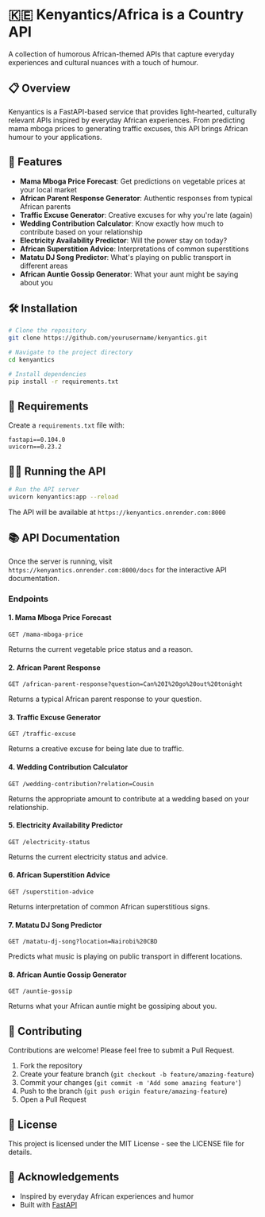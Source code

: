 # 🇰🇪 Kenyantics/Africa is a Country API

A collection of humorous African-themed APIs that capture everyday experiences and cultural nuances with a touch of humour.

## 📋 Overview

Kenyantics is a FastAPI-based service that provides light-hearted, culturally relevant APIs inspired by everyday African experiences. From predicting mama mboga prices to generating traffic excuses, this API brings African humour to your applications.

## 🚀 Features

- **Mama Mboga Price Forecast**: Get predictions on vegetable prices at your local market
- **African Parent Response Generator**: Authentic responses from typical African parents
- **Traffic Excuse Generator**: Creative excuses for why you're late (again)
- **Wedding Contribution Calculator**: Know exactly how much to contribute based on your relationship
- **Electricity Availability Predictor**: Will the power stay on today?
- **African Superstition Advice**: Interpretations of common superstitions
- **Matatu DJ Song Predictor**: What's playing on public transport in different areas
- **African Auntie Gossip Generator**: What your aunt might be saying about you

## 🛠️ Installation

```bash
# Clone the repository
git clone https://github.com/yourusername/kenyantics.git

# Navigate to the project directory
cd kenyantics

# Install dependencies
pip install -r requirements.txt
```

## 📝 Requirements

Create a `requirements.txt` file with:

```
fastapi==0.104.0
uvicorn==0.23.2
```

## 🏃‍♂️ Running the API

```bash
# Run the API server
uvicorn kenyantics:app --reload
```

The API will be available at `https://kenyantics.onrender.com:8000`

## 📚 API Documentation

Once the server is running, visit `https://kenyantics.onrender.com:8000/docs` for the interactive API documentation.

### Endpoints

#### 1. Mama Mboga Price Forecast
```
GET /mama-mboga-price
```
Returns the current vegetable price status and a reason.

#### 2. African Parent Response
```
GET /african-parent-response?question=Can%20I%20go%20out%20tonight
```
Returns a typical African parent response to your question.

#### 3. Traffic Excuse Generator
```
GET /traffic-excuse
```
Returns a creative excuse for being late due to traffic.

#### 4. Wedding Contribution Calculator
```
GET /wedding-contribution?relation=Cousin
```
Returns the appropriate amount to contribute at a wedding based on your relationship.

#### 5. Electricity Availability Predictor
```
GET /electricity-status
```
Returns the current electricity status and advice.

#### 6. African Superstition Advice
```
GET /superstition-advice
```
Returns interpretation of common African superstitious signs.

#### 7. Matatu DJ Song Predictor
```
GET /matatu-dj-song?location=Nairobi%20CBD
```
Predicts what music is playing on public transport in different locations.

#### 8. African Auntie Gossip Generator
```
GET /auntie-gossip
```
Returns what your African auntie might be gossiping about you.

## 🤝 Contributing

Contributions are welcome! Please feel free to submit a Pull Request.

1. Fork the repository
2. Create your feature branch (`git checkout -b feature/amazing-feature`)
3. Commit your changes (`git commit -m 'Add some amazing feature'`)
4. Push to the branch (`git push origin feature/amazing-feature`)
5. Open a Pull Request

## 📄 License

This project is licensed under the MIT License - see the LICENSE file for details.

## 🙏 Acknowledgements

- Inspired by everyday African experiences and humor
- Built with [FastAPI](https://fastapi.tiangolo.com/)
